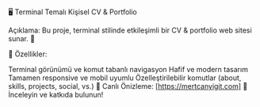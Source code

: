 🖥️ Terminal Temalı Kişisel CV & Portfolio

Açıklama:
Bu proje, terminal stilinde etkileşimli bir CV & portfolio web sitesi sunar. 🚀

🔹 Özellikler:

Terminal görünümü ve komut tabanlı navigasyon
Hafif ve modern tasarım
Tamamen responsive ve mobil uyumlu
Özelleştirilebilir komutlar (about, skills, projects, social, vs.)
🔗 Canlı Önizleme: [https://mertcanyigit.com]
📌 İnceleyin ve katkıda bulunun!
